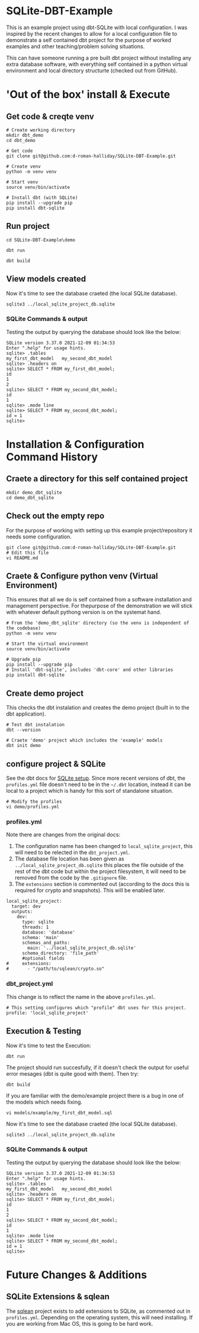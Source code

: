 # SQLite-DBT-Example

This is an example project using dbt-SQLite with local configuration. I was inspired by the recent changes to allow for a local configuration file to demonstrate a self contained dbt project for the purpose of worked examples and other teaching/problem solving situations.

This can have someone running a pre built dbt project without installing any extra database software, with everything self contained in a python virtual environment and local directory structurte (checked out from GitHub).

# 'Out of the box' install & Execute

## Get code & creqte venv

    # Create working directory
    mkdir dbt_demo
    cd dbt_demo

    # Get code
    git clone git@github.com:d-roman-halliday/SQLite-DBT-Example.git

    # Create venv
    python -m venv venv

    # Start venv
    source venv/bin/activate

    # Install dbt (with SQLite)
    pip install --upgrade pip
    pip install dbt-sqlite

## Run project

    cd SQLite-DBT-Example\demo

    dbt run

    dbt build

## View models created

Now it's time to see the database craeted (the local SQLite database).

    sqlite3 ../local_sqlite_project_db.sqlite

### SQLite Commands & output
Testing the output by querying the database should look like the below:

```
SQLite version 3.37.0 2021-12-09 01:34:53
Enter ".help" for usage hints.
sqlite> .tables
my_first_dbt_model   my_second_dbt_model
sqlite> .headers on
sqlite> SELECT * FROM my_first_dbt_model;
id
1
2
sqlite> SELECT * FROM my_second_dbt_model;
id
1
sqlite> .mode line
sqlite> SELECT * FROM my_second_dbt_model;
id = 1
sqlite> 
```

# Installation & Configuration Command History

## Craete a directory for this self contained project

    mkdir demo_dbt_sqlite
    cd demo_dbt_sqlite

## Check out the empty repo
For the purpose of working with setting up this example project/repository it needs some configuration.

    git clone git@github.com:d-roman-halliday/SQLite-DBT-Example.git
    # Edit this file
    vi README.md

## Craete & Configure python venv (Virtual Environment)
This ensures that all we do is self contained from a software installation and management perspective.
For thepurpose of the demonstration we will stick with whatever default pythong version is on the systemat hand.

    # From the 'demo_dbt_sqlite' directory (so the venv is independent of the codebase)
    python -m venv venv

    # Start the virtual environment
    source venv/bin/activate

    # Upgrade pip
    pip install --upgrade pip
    # Install 'dbt-sqlite', includes 'dbt-core' and other libraries
    pip install dbt-sqlite

## Create demo project
This checks the dbt instalation and creates the demo project (built in to the dbt application).

    # Test dbt instalation
    dbt --version

    # Craete 'demo' project which includes the 'example' models
    dbt init demo

## configure project & SQLite
See the dbt docs for [SQLite setup](https://docs.getdbt.com/reference/warehouse-setups/sqlite-setup).
Since more recent versions of dbt, the `profiles.yml` file doesn't need to be in the `~/.dbt` location, instead it can be local to a project which is handy for this sort of standalone situation.

    # Modify the profiles
    vi demo/profiles.yml

### profiles.yml
Note there are changes from the original docs:
1. The configuration name has been changed to `local_sqlite_project`, this will need to be relected in the `dbt_project.yml`.
1. The database file location has been given as `../local_sqlite_project_db.sqlite` this places the file outside of the rest of the dbt code but within the project filesystem, it will need to be removed from the code by the `.gitignore` file.
1. The `extensions` section is commented out (according to the docs this is required for crypto and snapshots). This will be enabled later.
```
local_sqlite_project:
  target: dev
  outputs:
    dev:
      type: sqlite
      threads: 1
      database: 'database'
      schema: 'main'
      schemas_and_paths:
        main: '../local_sqlite_project_db.sqlite'
      schema_directory: 'file_path'
      #optional fields
#     extensions:
#       - "/path/to/sqlean/crypto.so"
```

### dbt_project.yml
This change is to reflect the name in the above `profiles.yml`.

    # This setting configures which "profile" dbt uses for this project.
    profile: 'local_sqlite_project'

## Execution & Testing
Now it's time to test the Execution:

    dbt run

The project should run succesfully, if it doesn't check the output for useful error mesages (dbt is quite good with them).
Then try:

    dbt build

If you are familiar with the demo/example project there is a bug in one of the models which needs fixing.

    vi models/example/my_first_dbt_model.sql

Now it's time to see the database craeted (the local SQLite database).

    sqlite3 ../local_sqlite_project_db.sqlite

### SQLite Commands & output
Testing the output by querying the database should look like the below:

```
SQLite version 3.37.0 2021-12-09 01:34:53
Enter ".help" for usage hints.
sqlite> .tables
my_first_dbt_model   my_second_dbt_model
sqlite> .headers on
sqlite> SELECT * FROM my_first_dbt_model;
id
1
2
sqlite> SELECT * FROM my_second_dbt_model;
id
1
sqlite> .mode line
sqlite> SELECT * FROM my_second_dbt_model;
id = 1
sqlite> 
```

# Future Changes & Additions

## SQLite Extensions & sqlean
The [sqlean](https://github.com/nalgeon/sqlean) project exists to add extensions to SQLite, as commented out in `profiles.yml`. 
Depending on the operating system, this will need installing.
If you are working from Mac OS, this is going to be hard work.
